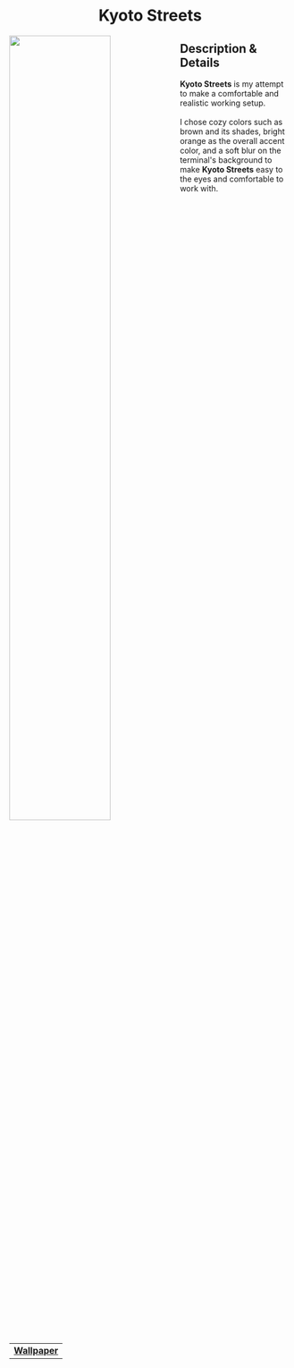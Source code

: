 <h1 align="center"> Kyoto Streets </h1>
<img width="60%" align="left" src="https://user-images.githubusercontent.com/61376940/168646388-22e28cc7-96e9-4947-9e08-7470926ad1f8.png">
<h2> Description & Details</h2>  
<p> 
  <b>Kyoto Streets</b> is my attempt to make a comfortable and realistic working setup. 
  <br><br>
  I chose cozy colors such as brown and its shades, bright orange as the overall accent color, and a soft blur on the terminal's background to make <b>Kyoto Streets</b> easy to the eyes and comfortable to work with.
  <br><br>
 
  <table><tr><td>
        <a href="https://github.com/Haruno19/dotfiles/blob/main/Wallpapers/kyoto%20streets.png"> <b>Wallpaper</b> </a>
  </td></tr></table>
</p>
